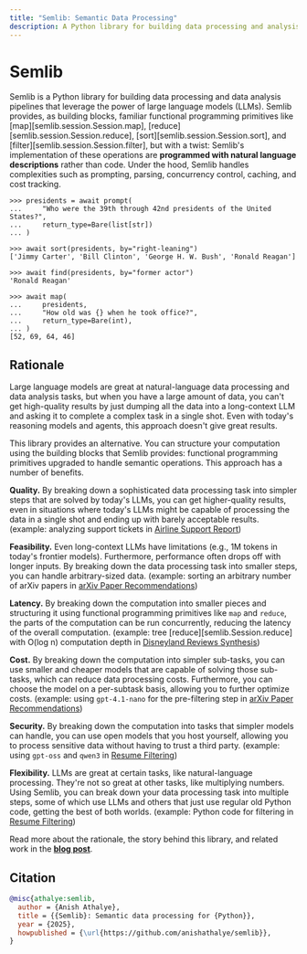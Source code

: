 ```yaml
---
title: "Semlib: Semantic Data Processing"
description: A Python library for building data processing and analysis pipelines with LLMs.
---
```


# Semlib

Semlib is a Python library for building data processing and data analysis pipelines that leverage the power of large language models (LLMs). Semlib provides, as building blocks, familiar functional programming primitives like [map][semlib.session.Session.map], [reduce][semlib.session.Session.reduce], [sort][semlib.session.Session.sort], and [filter][semlib.session.Session.filter], but with a twist: Semlib's implementation of these operations are **programmed with natural language descriptions** rather than code. Under the hood, Semlib handles complexities such as prompting, parsing, concurrency control, caching, and cost tracking.

```pycon
>>> presidents = await prompt(
...     "Who were the 39th through 42nd presidents of the United States?",
...     return_type=Bare(list[str])
... )

>>> await sort(presidents, by="right-leaning")
['Jimmy Carter', 'Bill Clinton', 'George H. W. Bush', 'Ronald Reagan']

>>> await find(presidents, by="former actor")
'Ronald Reagan'

>>> await map(
...     presidents,
...     "How old was {} when he took office?",
...     return_type=Bare(int),
... )
[52, 69, 64, 46]
```

## Rationale

Large language models are great at natural-language data processing and data analysis tasks, but when you have a large amount of data, you can't get high-quality results by just dumping all the data into a long-context LLM and asking it to complete a complex task in a single shot. Even with today's reasoning models and agents, this approach doesn't give great results.

This library provides an alternative. You can structure your computation using the building blocks that Semlib provides: functional programming primitives upgraded to handle semantic operations. This approach has a number of benefits.

**Quality.** By breaking down a sophisticated data processing task into simpler steps that are solved by today's LLMs, you can get higher-quality results, even in situations where today's LLMs might be capable of processing the data in a single shot and ending up with barely acceptable results. (example: analyzing support tickets in [Airline Support Report](./examples/airline-support/index.ipynb))

**Feasibility.** Even long-context LLMs have limitations (e.g., 1M tokens in today's frontier models). Furthermore, performance often drops off with longer inputs. By breaking down the data processing task into smaller steps, you can handle arbitrary-sized data. (example: sorting an arbitrary number of arXiv papers in [arXiv Paper Recommendations](./examples/arxiv-recommendations/index.ipynb))

**Latency.** By breaking down the computation into smaller pieces and structuring it using functional programming primitives like `map` and `reduce`, the parts of the computation can be run concurrently, reducing the latency of the overall computation.
 (example: tree [reduce][semlib.Session.reduce] with O(log n) computation depth in [Disneyland Reviews Synthesis](./examples/disneyland-reviews/index.ipynb))

**Cost.** By breaking down the computation into simpler sub-tasks, you can use smaller and cheaper models that are capable of solving those sub-tasks, which can reduce data processing costs. Furthermore, you can choose the model on a per-subtask basis, allowing you to further optimize costs. (example: using `gpt-4.1-nano` for the pre-filtering step in [arXiv Paper Recommendations](./examples/arxiv-recommendations/index.ipynb))

**Security.** By breaking down the computation into tasks that simpler models can handle, you can use open models that you host yourself, allowing you to process sensitive data without having to trust a third party. (example: using `gpt-oss` and `qwen3` in [Resume Filtering](./examples/resume-filtering/index.ipynb))

**Flexibility.** LLMs are great at certain tasks, like natural-language processing. They're not so great at other tasks, like multiplying numbers. Using Semlib, you can break down your data processing task into multiple steps, some of which use LLMs and others that just use regular old Python code, getting the best of both worlds. (example: Python code for filtering in [Resume Filtering](./examples/resume-filtering/index.ipynb))

Read more about the rationale, the story behind this library, and related work in the [**blog post**](https://anishathalye.com/semlib/).

## Citation

```bibtex
@misc{athalye:semlib,
  author = {Anish Athalye},
  title = {{Semlib}: Semantic data processing for {Python}},
  year = {2025},
  howpublished = {\url{https://github.com/anishathalye/semlib}},
}
```
